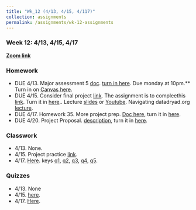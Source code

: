 ```yaml
---
title: "Wk_12 (4/13, 4/15, 4/117)"
collection: assignments
permalink: /assignments/wk-12-assignments
---
```


### Week 12: 4/13, 4/15, 4/17


**[Zoom link](https://umn.zoom.us/j/493135911)** 

### Homework


- DUE 4/13.   Major assessment 5 [doc](https://docs.google.com/document/d/1-SmfNPVikUTWwsOTCa3vbHax1XRxG7yzcCKeKmvlZ9Q/edit). [turn in here](https://canvas.umn.edu/courses/151855/assignments/1070632). Due monday at 10pm.** Turn in on [Canvas here](https://canvas.umn.edu/courses/151855/assignments/1070632).         
- DUE 4/15. Consider final project [link](https://docs.google.com/document/d/1_0GlIpWuovQzB__iWQI1adMOR8JsYIAVTte8w0SZ4xs/edit?usp=sharing). The assignment is to compleethis  [link](https://drive.google.com/open?id=1jnW7uaCrGbEAR7HZ-yHmXCm4dqMA4rbK). Turn it in [here](https://canvas.umn.edu/courses/151855/assignments/1077487)..  Lecture [slides](https://drive.google.com/file/d/1NVRPpb0IUAcTuvk4H6__FctUBc4mAomo/view?usp=sharing) or [Youtube](https://youtu.be/9cPHKIDA-7o).  Navigating datadryad.org [lecture](https://youtu.be/weM2Man4mxI).       
- DUE 4/17.  Homework 35. More project prep. [Doc here](https://drive.google.com/file/d/15L12_le5Dvop9C7HGEttBs6qwuRYsudT/view?usp=sharing), turn it in [here](https://canvas.umn.edu/courses/151855/assignments/1080747).     
- DUE 4/20.  Project Proposal. [description](https://drive.google.com/open?id=1Qc--oYZkLdTCxWtjWPBwDYA8hu_jtudb), turn it in [here](https://canvas.umn.edu/courses/151855/assignments/1083772). 



### Classwork
 
- 4/13.  None.        
- 4/15. Project practice [link](https://drive.google.com/open?id=1728V0DHhFW1pd_G_BT0tSpwCXX_oR298).         
- 4/17. [Here](https://drive.google.com/open?id=1lu7lPNl4tfozDcrEp2A70k3je9KAhn3P).    keys [q1](https://youtu.be/T-n54_t8FX4), [q2](https://youtu.be/OPHH5yRh31o), [q3](https://youtu.be/yI24XOZirJ4), [q4](https://youtu.be/iQn_kxl9dC4), [q5](https://youtu.be/D-iImgM0CgQ).     

 
### Quizzes

- 4/13.  None      
- 4/15.    [here](https://canvas.umn.edu/courses/151855/quizzes/256792).       
- 4/17.  [Here](https://canvas.umn.edu/courses/151855/quizzes/257738).  

